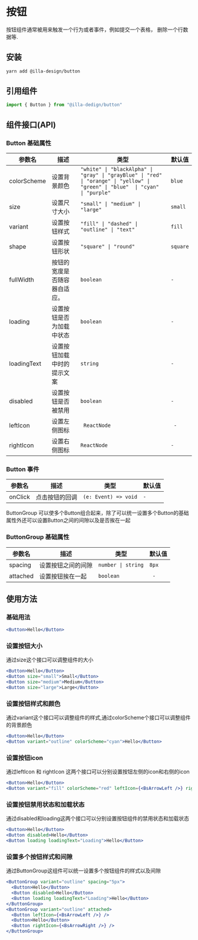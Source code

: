 # 按钮

按钮组件通常被用来触发一个行为或者事件，例如提交一个表格， 删除一个行数据等.

## 安装

```bash
yarn add @illa-design/button
```

## 引用组件

```jsx
import { Button } from "@illa-dedign/button"
```

## 组件接口(API)

### Button 基础属性

| 参数名      | 描述                         | 类型                                                         | 默认值   |
| ----------- | ---------------------------- | ------------------------------------------------------------ | -------- |
| colorScheme | 设置背景颜色                 | `"white" \| "blackAlpha" \| "gray" \| "grayBlue" \| "red" \| "orange" \| "yellow" \| "green" \| "blue"  \| "cyan" \| "purple"` | `blue `  |
| size        | 设置尺寸大小                 | `"small" \| "medium" \| "large"     `                          | `small`  |
| variant     | 设置按钮样式                 | `"fill" \| "dashed" \| "outline" \| "text"   `                 | `fill`   |
| shape       | 设置按钮形状                 | `"square" \| "round"  `                                        | `square` |
| fullWidth   | 按钮的宽度是否随容器自适应。 | `boolean                  `                                    | `- `       |
| loading     | 设置按钮是否为加载中状态     |` boolean  `                                                    | `- `       |
| loadingText | 设置按钮加载中时的提示文案   | `string       `                                                | `- `       |
| disabled    | 设置按钮是否被禁用           | `boolean  `                                                    | `- `       |
| leftIcon  | 设置左侧图标 |` ReactNode` |` -`      |
| rightIcon | 设置右侧图标 | `ReactNode` |` -  `    |

### Button 事件

| 参数名  | 描述           | 类型               | 默认值 |
| ------- | -------------- | ------------------ | ------ |
| onClick | 点击按钮的回调 | `(e: Event) => void` | `-  `    |

ButtonGroup 可以使多个Button组合起来，除了可以统一设置多个Button的基础属性外还可以设置Button之间的间隙以及是否挨在一起

### ButtonGroup 基础属性

| 参数名   | 描述               | 类型             | 默认值 |
| -------- | ------------------ | ---------------- | ------ |
| spacing  | 设置按钮之间的间隙 | `number \| string` | `8px`  |
| attached | 设置按钮挨在一起   |` boolean  `        |` -`      |

## 使用方法

### 基础用法

```jsx
<Button>Hello</Button>
```

### 设置按钮大小

通过size这个接口可以调整组件的大小

```jsx
<Button>Hello</Button>
<Button size="small">Small</Button>
<Button size="medium">Medium</Button>
<Button size="large">Large</Button>
```

### 设置按钮样式和颜色

通过variant这个接口可以调整组件的样式,通过colorScheme个接口可以调整组件的背景颜色

```jsx
<Button>Hello</Button>
<Button variant="outline" colorScheme="cyan">Hello</Button>
```

### 设置按钮icon

通过leftIcon 和 rightIcon 这两个接口可以分别设置按钮左侧的icon和右侧的icon

```jsx
<Button>Hello</Button>
<Button variant="fill" colorScheme="red" leftIcon={<BsArrowLeft />} rightIcon={<BsArrowRight />}>Hello</Button>
```

### 设置按钮禁用状态和加载状态

通过disabled和loading这两个接口可以分别设置按钮组件的禁用状态和加载状态

```jsx
<Button>Hello</Button>
<Button disabled>Hello</Button>
<Button loading loadingText="Loading">Hello</Button>
```

### 设置多个按钮样式和间隙

通过ButtonGroup这组件可以统一设置多个按钮组件的样式以及间隙

```jsx
<ButtonGroup variant="outline" spacing="5px">
  <Button>Hello</Button>
  <Button disabled>Hello</Button>
  <Button loading loadingText="Loading">Hello</Button>
</ButtonGroup>
<ButtonGroup variant="outline" attached>
  <Button leftIcon={<BsArrowLeft />} />
  <Button>Hello</Button>
  <Button rightIcon={<BsArrowRight />} />
</ButtonGroup>
```

